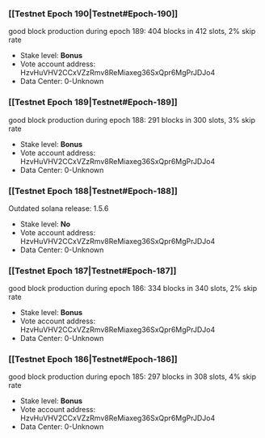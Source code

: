 ### [[Testnet Epoch 190|Testnet#Epoch-190]]
good block production during epoch 189: 404 blocks in 412 slots, 2% skip rate
* Stake level: **Bonus** 
* Vote account address: HzvHuVHV2CCxVZzRmv8ReMiaxeg36SxQpr6MgPrJDJo4
* Data Center: 0-Unknown
### [[Testnet Epoch 189|Testnet#Epoch-189]]
good block production during epoch 188: 291 blocks in 300 slots, 3% skip rate
* Stake level: **Bonus** 
* Vote account address: HzvHuVHV2CCxVZzRmv8ReMiaxeg36SxQpr6MgPrJDJo4
* Data Center: 0-Unknown
### [[Testnet Epoch 188|Testnet#Epoch-188]]
Outdated solana release: 1.5.6
* Stake level: **No** 
* Vote account address: HzvHuVHV2CCxVZzRmv8ReMiaxeg36SxQpr6MgPrJDJo4
* Data Center: 0-Unknown
### [[Testnet Epoch 187|Testnet#Epoch-187]]
good block production during epoch 186: 334 blocks in 340 slots, 2% skip rate
* Stake level: **Bonus** 
* Vote account address: HzvHuVHV2CCxVZzRmv8ReMiaxeg36SxQpr6MgPrJDJo4
* Data Center: 0-Unknown
### [[Testnet Epoch 186|Testnet#Epoch-186]]
good block production during epoch 185: 297 blocks in 308 slots, 4% skip rate
* Stake level: **Bonus** 
* Vote account address: HzvHuVHV2CCxVZzRmv8ReMiaxeg36SxQpr6MgPrJDJo4
* Data Center: 0-Unknown